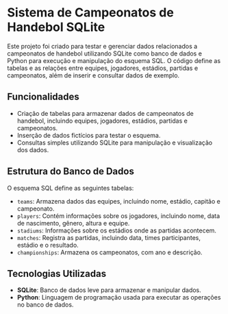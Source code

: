 # Sistema de Campeonatos de Handebol SQLite

Este projeto foi criado para testar e gerenciar dados relacionados a campeonatos de handebol utilizando SQLite como banco de dados e Python para execução e manipulação do esquema SQL. O código define as tabelas e as relações entre equipes, jogadores, estádios, partidas e campeonatos, além de inserir e consultar dados de exemplo.

## Funcionalidades

- Criação de tabelas para armazenar dados de campeonatos de handebol, incluindo equipes, jogadores, estádios, partidas e campeonatos.
- Inserção de dados fictícios para testar o esquema.
- Consultas simples utilizando SQLite para manipulação e visualização dos dados.
  
## Estrutura do Banco de Dados

O esquema SQL define as seguintes tabelas:

- `teams`: Armazena dados das equipes, incluindo nome, estádio, capitão e campeonato.
- `players`: Contém informações sobre os jogadores, incluindo nome, data de nascimento, gênero, altura e equipe.
- `stadiums`: Informações sobre os estádios onde as partidas acontecem.
- `matches`: Registra as partidas, incluindo data, times participantes, estádio e o resultado.
- `championships`: Armazena os campeonatos, com ano e descrição.

## Tecnologias Utilizadas

- **SQLite**: Banco de dados leve para armazenar e manipular dados.
- **Python**: Linguagem de programação usada para executar as operações no banco de dados.
